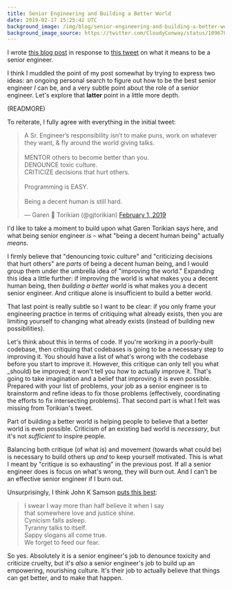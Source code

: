 ```yaml
---
title: Senior Engineering and Building a Better World
date: 2019-02-17 15:25:42 UTC
background_image: /img/blog/senior-engineering-and-building-a-better-world/background.jpg
background_image_source: https://twitter.com/CloudyConway/status/1096785169569251328
---
```


I wrote [this blog post](/blog/what-is-a-senior-engineer/) in response to [this tweet](https://twitter.com/gjtorikian/status/1091465574998249472) on what it means to be a senior engineer.

I think I muddled the point of my post somewhat by trying to express two ideas: an ongoing personal search to figure out how to be the best senior engineer *I* can be, and a very subtle point about the role of a senior engineer. Let's explore that **latter** point in a little more depth.

(READMORE)

To reiterate, I fully agree with everything in the initial tweet:

<blockquote class="twitter-tweet" data-lang="en"><p lang="en" dir="ltr">A Sr. Engineer’s responsibility isn’t to make puns, work on whatever they want, &amp; fly around the world giving talks.<br><br>MENTOR others to become better than you.<br>DENOUNCE toxic culture.<br>CRITICIZE decisions that hurt others.<br><br>Programming is EASY. <br><br>Being a decent human is still hard.</p>&mdash; Garen 🥀 Torikian (@gjtorikian) <a href="https://twitter.com/gjtorikian/status/1091465574998249472?ref_src=twsrc%5Etfw">February 1, 2019</a></blockquote> <script async src="https://platform.twitter.com/widgets.js" charset="utf-8"></script>

I'd like to take a moment to build upon what Garen Torikian says here, and what being senior engineer _is_ – what "being a decent human being" actually _means_.

I firmly believe that "denouncing toxic culture" and "criticizing decisions that hurt others" are _parts_ of being a decent human being, and I would group them under the umbrella idea of "improving the world." Expanding this idea a little further: if improving the world is what makes you a decent human being, then _building a better world_ is what makes you a decent senior engineer. And critique alone is insufficient to build a better world.

That last point is really subtle so I want to be clear: if you only frame your engineering practice in terms of critiquing what already exists, then you are limiting yourself to changing what already exists (instead of building new possibilities).

Let's think about this in terms of code. If you're working in a poorly-built codebase, then critiquing that codebases is going to be a necessary step to improving it. You should have a list of what's wrong with the codebase before you start to improve it. However, this critique can only tell you what _should) be improved; it won't tell you _how_ to actually improve it. That's going to take imagination and a belief that improving it is even possible. Prepared with your list of problems, your job as a senior engineer is to brainstorm and refine ideas to fix those problems (effectively, coordinating the efforts to fix intersecting problems). That second part is what I felt was missing from Torikian's tweet.

Part of building a better world is helping people to believe that a better world is even possible. Criticism of an existing bad world is _necessary_, but it's not _sufficient_ to inspire people.

Balancing both critique (of what is) and movement (towards what could be) is necessary to build others up _and_ to keep yourself motivated. This is what I meant by "critique is so exhausting" in the previous post. If all a senior engineer does is focus on what's wrong, they will burn out. And I can't be an effective senior engineer if I burn out.

Unsurprisingly, I think John K Samson [puts this best](https://open.spotify.com/track/4REBFPIZGxcFeaPjTz5P24?si=tBQ5gQjWT_qJ3WUB7nOxAA):

> I swear I way more than half believe it when I say <br />
> that somewhere love and justice shine. <br />
> Cynicism falls asleep. <br />
> Tyranny talks to itself. <br />
> Sappy slogans all come true. <br />
> We forget to feed our fear. <br />

So yes. Absolutely it is a senior engineer's job to denounce toxicity and criticize cruelty, but it's _also_ a senior engineer's job to build up an empowering, nourishing culture. It's their job to actually believe that things can get better, and to make that happen.
